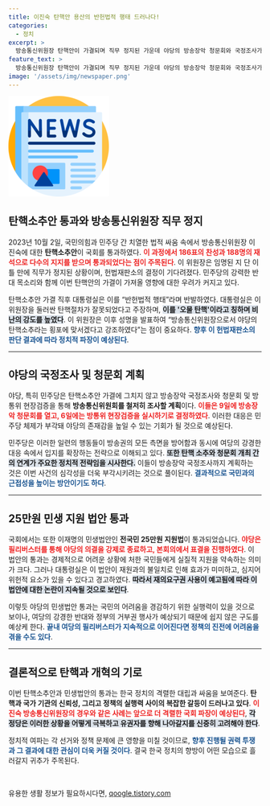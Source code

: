```yaml
---
title: 이진숙 탄핵안 용산의 반헌법적 행태 드러나다!
categories:
  - 정치
excerpt: >
  방송통신위원장 탄핵안이 가결되며 직무 정지된 가운데 야당의 방송장악 청문회와 국정조사가 예고됐다. 여당은 “헌정 파괴”라며 반발하고, 여야 간 갈등이 심화되고 있다.
feature_text: >
  방송통신위원장 탄핵안이 가결되며 직무 정지된 가운데 야당의 방송장악 청문회와 국정조사가 예고됐다. 여당은 “헌정 파괴”라며 반발하고, 여야 간 갈등이 심화되고 있다.
image: '/assets/img/newspaper.png'
---
```


<p><img src="/assets/img/newspaper.png" alt="kimp 속보" /></p>

<h2 data-ke-size="size26">탄핵소추안 통과와 방송통신위원장 직무 정지</h2>

<p data-ke-size="size16">2023년 10월 2일, 국민의힘과 민주당 간 치열한 법적 싸움 속에서 방송통신위원장 이진숙에 대한 <b>탄핵소추안</b>이 국회를 통과하였다. <b><span style="color: #ee2323;">이 과정에서 186표의 찬성과 188명의 재석으로 다수의 지지를 받으며 통과되었다는 점이 주목된다</span></b>. 이 위원장은 임명된 지 단 이틀 만에 직무가 정지된 상황이며, 헌법재판소의 결정이 기다려졌다. 민주당의 강력한 반대 목소리와 함께 이번 탄핵안의 가결이 가져올 영향에 대한 우려가 커지고 있다.</p>

<p data-ke-size="size16">탄핵소추안 가결 직후 대통령실은 이를 “반헌법적 행태”라며 반발하였다. 대통령실은 이 위원장을 둘러싼 탄핵절차가 잘못되었다고 주장하며, <b><span style="background-color: #21538527;">이를 '오물 탄핵'이라고 칭하며 비난의 강도를 높였다</span></b>. 이 위원장은 이후 성명을 발표하여 “방송통신위원장으로서 야당의 탄핵소추라는 횡포에 맞서겠다고 강조하였다”는 점이 중요하다.  <b><span style="color: #1a5490;">향후 이 헌법재판소의 판단 결과에 따라 정치적 파장이 예상된다</span></b>.</p>

<hr>

<h2 data-ke-size="size26">야당의 국정조사 및 청문회 계획</h2>

<p data-ke-size="size16">야당, 특히 민주당은 탄핵소추안 가결에 그치지 않고 방송장악 국정조사와 청문회 및 방통위 현장검증을 통해 <b>방송통신위원회를 철저히 조사할 계획</b>이다. <b><span style="color: #ee2323;">이들은 9일에 방송장악 청문회를 열고, 6일에는 방통위 현장검증을 실시하기로 결정하였다</span></b>. 이러한 대응은 민주당 체제가 부각돼 야당의 존재감을 높일 수 있는 기회가 될 것으로 예상된다.</p>

<p data-ke-size="size16">민주당은 이러한 일련의 행동들이 방송권의 모든 측면을 방어함과 동시에 여당의 강경한 대응 속에서 입지를 확장하는 전략으로 이해되고 있다. <b><span style="background-color: #21538527;">또한 탄핵 소추와 청문회 개최 간의 연계가 주요한 정치적 전략임을 시사한다.</span></b> 이들이 방송장악 국정조사까지 계획하는 것은 이번 사건의 심각성을 더욱 부각시키려는 것으로 풀이된다. <b><span style="color: #1a5490;">결과적으로 국민과의 근접성을 높이는 방안이기도 하다</span></b>.</p>

<hr>

<h2 data-ke-size="size26">25만원 민생 지원 법안 통과</h2>

<p data-ke-size="size16">국회에서는 또한 이재명의 민생법안인 <b>전국민 25만원 지원법</b>이 통과되었습니다. <b><span style="color: #ee2323;">야당은 필리버스터를 통해 야당의 의결을 강제로 종료하고, 본회의에서 표결을 진행하였다</span></b>. 이 법안의 통과는 경제적으로 어려운 상황에 처한 국민들에게 실질적 지원을 약속하는 의미가 크다. 그러나 대통령실은 이 법안이 재원과의 불일치로 인해 효과가 미미하고, 심지어 위헌적 요소가 있을 수 있다고 경고하였다. <b><span style="background-color: #21538527;">따라서 재의요구권 사용이 예고됨에 따라 이 법안에 대한 논란이 지속될 것으로 보인다</span></b>.</p>

<p data-ke-size="size16">이렇듯 야당의 민생법안 통과는 국민의 어려움을 경감하기 위한 실행력이 있을 것으로 보이나, 여당의 강경한 반대와 정부의 거부권 행사가 예상되기 때문에 쉽지 않은 구도를 예상케 한다. <b><span style="color: #1a5490;">끝내 여당의 필리버스터가 지속적으로 이어진다면 정책의 진전에 어려움을 겪을 수도 있다</span></b>.</p>

<hr>

<h2 data-ke-size="size26">결론적으로 탄핵과 개혁의 기로</h2>

<p data-ke-size="size16">이번 탄핵소추안과 민생법안의 통과는 한국 정치의 격렬한 대립과 싸움을 보여준다. <b>탄핵과 국가 기관의 신뢰성, 그리고 정책의 실행력 사이의 복잡한 갈등이 드러나고 있다</b>. <b><span style="color: #ee2323;">이진숙 방송통신위원장의 경우와 같은 사례는 앞으로 더 격렬한 국회 파장이 예상된다</span></b>, <b><span style="background-color: #21538527;">각 정당은 이러한 상황을 어떻게 극복하고 유권자를 향해 나아갈지를 신중히 고려해야 한다</span></b>.</p>

<p data-ke-size="size16">정치적 여파는 각 선거와 정책 문제에 큰 영향을 미칠 것이므로, <b><span style="color: #1a5490;">향후 진행될 권력 투쟁과 그 결과에 대한 관심이 더욱 커질 것이다</span></b>. 결국 한국 정치의 향방이 어떤 모습으로 흘러갈지 귀추가 주목된다.</p>

<p data-ke-size="size16">&nbsp;</p>
유용한 생활 정보가 필요하시다면, <a href="https://qoogle.tistory.com" rel="dofollow">qoogle.tistory.com</a>



